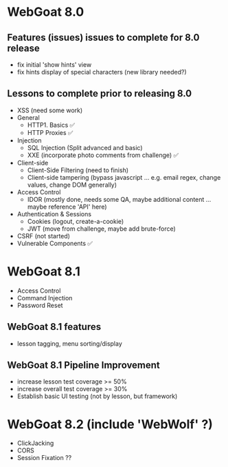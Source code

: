 # WebGoat 8.0

## Features (issues) issues to complete for 8.0 release
* fix initial 'show hints' view
* fix hints display of special characters (new library needed?)

## Lessons to complete prior to releasing 8.0

* XSS (need some work)
* General
  * HTTP1.  Basics ✅ 
  * HTTP Proxies ✅ 
* Injection
  * SQL Injection (Split advanced and basic)
  * XXE (incorporate photo comments from challenge) ✅
* Client-side
  * Client-Side Filtering (need to finish)
  * Client-side tampering (bypass javascript ... e.g. email regex, change values, change DOM generally)
* Access Control
  * IDOR (mostly done, needs some QA, maybe additional content ... maybe reference 'API' here)
* Authentication & Sessions
  * Cookies (logout, create-a-cookie)
  * JWT (move from challenge, maybe add brute-force)
* CSRF (not started)
* Vulnerable Components ✅

# WebGoat 8.1
* Access Control
* Command Injection
* Password Reset

## WebGoat 8.1 features
* lesson tagging, menu sorting/display

## WebGoat 8.1 Pipeline Improvement
* increase lesson test coverage >= 50%
* increase overall test coverage >= 30%
* Establish basic UI testing (not by lesson, but framework)

# WebGoat 8.2 (include 'WebWolf' ?)
* ClickJacking
* CORS
* Session Fixation ??